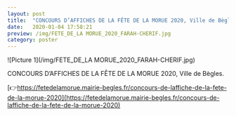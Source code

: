 ```yaml
---
layout: post
title:  "CONCOURS D’AFFICHES DE LA FÊTE DE LA MORUE 2020, Ville de Bègles"
date:   2020-01-04 17:58:21
preview: /img/FETE_DE_LA MORUE_2020_FARAH-CHERIF.jpg
category: poster
---
```


![Picture 1](/img/FETE_DE_LA MORUE_2020_FARAH-CHERIF.jpg) 

CONCOURS D’AFFICHES DE LA FÊTE DE LA MORUE 2020, Ville de Bègles.

[👉https://fetedelamorue.mairie-begles.fr/concours-de-laffiche-de-la-fete-de-la-morue-2020](https://fetedelamorue.mairie-begles.fr/concours-de-laffiche-de-la-fete-de-la-morue-2020)